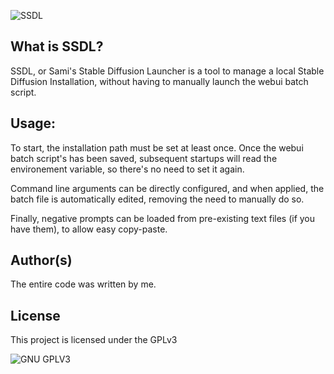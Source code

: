![SSDL](https://i.imgur.com/rkzAz1l.png)
## What is SSDL?
SSDL, or Sami's Stable Diffusion Launcher is a tool to manage a local Stable Diffusion Installation, without having to manually launch the webui batch script.

## Usage:

To start, the installation path must be set at least once. Once the webui batch script's has been saved, subsequent startups will read the environement variable,
so there's no need to set it again. 

Command line arguments can be directly configured, and when applied, the batch file is automatically edited, removing the need to manually do so.

Finally, negative prompts can be loaded from pre-existing text files (if you have them), to allow easy copy-paste.

## Author(s)
The entire code was written by me.
## License

This project is licensed under the GPLv3

![GNU GPLV3](https://imgur.com/imkUoGR.png)





